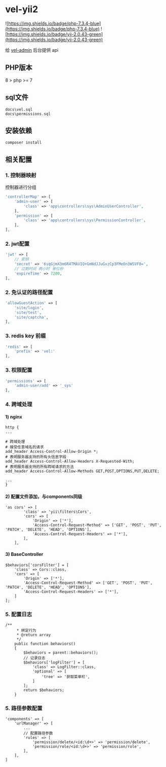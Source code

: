 # vel-yii2

![https://img.shields.io/badge/php-7.3.4-blue](https://img.shields.io/badge/php-7.3.4-blue)
![https://img.shields.io/badge/yii-2.0.43-green](https://img.shields.io/badge/yii-2.0.43-green)

给 [vel-admin](https://gitee.com/flyxiaozhu/vel-admin) 后台提供 api

## PHP版本

8 > php >= 7

## sql文件

````
docs\vel.sql
docs\permissions.sql
````

## 安装依赖

````
composer install
````

## 相关配置

### 1. 控制器映射

控制器进行分组

````php
'controllerMap' => [
    'admin-user' => [
        'class' => 'app\controllers\sys\AdminUserController',
    ],
    'permission' => [
        'class' => 'app\controllers\sys\PermissionController',
    ],
],
````

### 2. jwt配置

````php
'jwt' => [
    // 密钥
    'secret' => '6sqGjmX3m6R4TMAVIQ+GmNdJJuGxzCp3FMeOn3WSVF0=',
    // 过期时间 两小时 单位秒
    'expireTime' => 7200,
],
````

### 2. 免认证的路径配置

````php
'allowGuestAction' => [
    'site/login',
    'site/test',
    'site/captcha',
],
````

### 3. redis key 前缀

````php
'redis' => [
    'prefix' => 'vel:'
],
````

### 3. 权限配置

````php
'permissions' => [
    'admin-user/add' => '_sys'
],
````

### 4. 跨域处理

#### 1) nginx

````
http {
...

# 跨域处理
# 接受任意域名的请求
add_header Access-Control-Allow-Origin *;
# 表明服务器支持的所有头信息字段
add_header Access-Control-Allow-Headers X-Requested-With;
# 表明服务器支持的所有跨域请求的方法
add_header Access-Control-Allow-Methods GET,POST,OPTIONS,PUT,DELETE;

...
}
````

#### 2) 配置文件添加，与components同级

````
'as cors' => [
        'class' => 'yii\filters\Cors',
        'cors' => [
            'Origin' => ['*'],
            'Access-Control-Request-Method' => ['GET', 'POST', 'PUT', 'PATCH', 'DELETE', 'HEAD', 'OPTIONS'],
            'Access-Control-Request-Headers' => ['*'],
        ],
    ],
````

#### 3) BaseController

````
$behaviors['corsFilter'] = [
    'class' => Cors::class,
    'cors' => [
        'Origin' => ['*'],
        'Access-Control-Request-Method' => ['GET', 'POST', 'PUT', 'PATCH', 'DELETE', 'HEAD', 'OPTIONS'],
        'Access-Control-Request-Headers' => ['*'],
    ]
];
````

### 5. 配置日志

````
/**
     * 绑定行为
     * @return array
     */
    public function behaviors()
    {
        $behaviors = parent::behaviors();
        // 记录日志
        $behaviors['logFilter'] = [
            'class' => LogFilter::class,
            'optional' => [
                'tree' => '获取菜单栏',
            ]
        ];
        return $behaviors;
    }
````

### 5. 路径参数配置

````
'components' => [
    'urlManager' => [
        ...
        // 配置路径参数
        'rules' => [
            'permission/delete/<id:\d+>' => 'permission/delete',
            'permission/role/<id:\d+>' => 'permission/role',
        ],
    ],
]
````